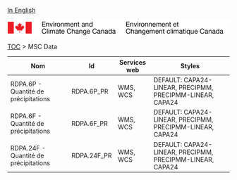 [In English](geomet-rdpa_en.md)

![ECCC logo](../../img_eccc-logo.png)

[TOC](../geomet-rdpa_fr.md) > MSC Data


Nom                                   | Id          | Services web | Styles                                                   
--------------------------------------|-------------|--------------|----------------------------------------------------------
RDPA.6P - Quantité de précipitations  | RDPA.6P_PR  | WMS, WCS     | DEFAULT: CAPA24-LINEAR, PRECIPMM, PRECIPMM-LINEAR, CAPA24
RDPA.6F - Quantité de précipitations  | RDPA.6F_PR  | WMS, WCS     | DEFAULT: CAPA24-LINEAR, PRECIPMM, PRECIPMM-LINEAR, CAPA24
RDPA.24F - Quantité de précipitations | RDPA.24F_PR | WMS, WCS     | DEFAULT: CAPA24-LINEAR, PRECIPMM, PRECIPMM-LINEAR, CAPA24

